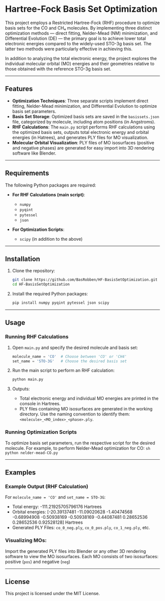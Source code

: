 # Hartree-Fock Basis Set Optimization

This project employs a Restricted Hartree-Fock (RHF) procedure to optimize basis sets for the CO and CH₄ molecules. By implementing three distinct optimization methods — direct fitting, Nelder-Mead (NM) minimization, and Differential Evolution (DE) — the primary goal is to achieve lower total electronic energies compared to the widely-used STO-3g basis set.  The latter two methods were particularly effective in achieving this.

In addition to analyzing the total electronic energy, the project explores the individual molecular orbital (MO) energies and their geometries relative to those obtained with the reference STO-3g basis set.

---

## Features

- **Optimization Techniques**: Three separate scripts implement direct fitting, Nelder-Mead minimization, and Differential Evolution to optimize basis set parameters.
- **Basis Set Storage**: Optimized basis sets are saved in the `basissets.json` file, categorized by molecule, including atom positions (in Angstroms).
- **RHF Calculations**: The `main.py` script performs RHF calculations using the optimized basis sets, outputs total electronic energy and orbital energies (in Hatrees), and generates PLY files for MO visualization.
- **Molecular Orbital Visualization**: PLY files of MO isosurfaces (positive and negative phases) are generated for easy import into 3D rendering software like Blender.

---

## Requirements

The following Python packages are required:

- **For RHF Calculations (main script)**:
  - `numpy`
  - `pyqint`
  - `pytessel`
  - `json`

- **For Optimization Scripts**:
  - `scipy` (in addition to the above)

---

## Installation

1. Clone the repository:
    ```sh
    git clone https://github.com/BasRobben/HF-BasisSetOptimization.git
    cd HF-BasisSetOptimization
    ```

2. Install the required Python packages:
    ```sh
    pip install numpy pyqint pytessel json scipy
    ```

---
## Usage
### Running RHF Calculations

1. Open `main.py` and specify the desired molecule and basis set:
    ```python
    molecule_name = 'CO'  # Choose between 'CO' or 'CH4'
    set_name = 'STO-3G'   # Choose the desired basis set
    ```

2. Run the main script to perform an RHF calculation:
    ```sh
    python main.py
    ```

3. Outputs:
    - Total electronic energy and individual MO energies are printed in the console in Hartrees.
    - PLY files containing MO isosurfaces are generated in the working directory. Use the naming convention to identify them: `<molecule>_<MO_index>_<phase>.ply`.

### Running Optimization Scripts
To optimize basis set parameters, run the respective script for the desired molecule. For example, to perform Nelder-Mead optimization for CO:
    ```sh
    python nelder-mead-CO.py
    ```

---

## Examples
### Example Output (RHF Calculation)
For `molecule_name = 'CO'` and `set_name = STO-3G`:
  - Total energy: -111.21925705796176 Hartrees
  - Orbital energies: [-20.39137481 -11.09020628  -1.40474568  -0.68994908  -0.50938169
  -0.50938169  -0.44087481   0.28652536   0.28652536   0.92528128] Hartrees
  - Generated PLY Files: `co_0_neg.ply`, `co_0_pos.ply`, `co_1_neg.ply`, etc.

### Visualizing MOs:
Import the generated PLY files into Blender or any other 3D rendering software to view the MO isosurfaces. 
Each MO consists of two isosurfaces: positive (`pos`) and negative (`neg`)

---

## License
This project is licensed under the MIT License.
